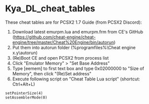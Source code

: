 # Kya_DL_cheat_tables
These cheat tables are for PCSX2 1.7
Guide (from PCSX2 Discord):
1. Download latest emurpm.lua and emurpm.frm from CE's GitHub (https://github.com/cheat-engine/cheat-engine/tree/master/Cheat%20Engine/bin/autorun) 
1. Put them into autorun folder (%programfiles%\Cheat engine x.y\autorun\)
1. (Re)Boot CE and open PCSX2 from process list
1. Click "Emulator Memory" > "Set Base Address"
1. Type [eemem] to first text box and type 0x02000000 to "Size of Memory", then click "(Re)Set address"
1. Execute following script on "Cheat Table Lua script" (shortcut: Ctrl+Alt+L)
```
setPointerSize(4)
setAssemblerMode(0)
```
